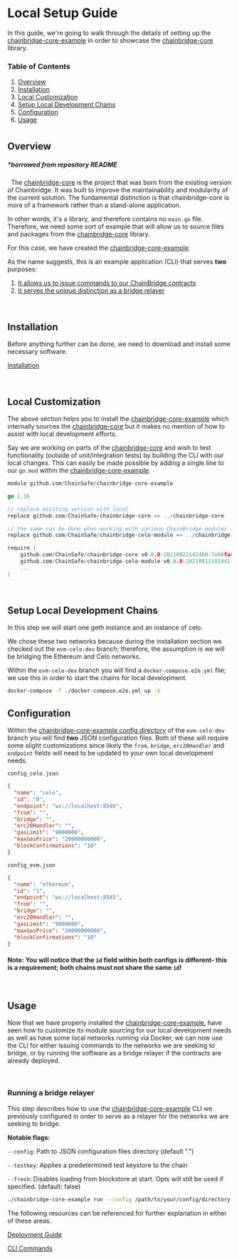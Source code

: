 # Local Setup Guide

In this guide, we're going to walk through the details of setting up the [chainbridge-core-example](https://github.com/chainsafe/chainbridge-core-example) in order to showcase the [chainbridge-core](https://github.com/chainsafe/chainbridge-core) library.

### Table of Contents

1. [Overview](#overview)
2. [Installation](#installation)
3. [Local Customization](#local-customization)
4. [Setup Local Development Chains](#setup-local-development-chains)
5. [Configuration](#configuration)
6. [Usage](#usage)
#
## Overview
##### *borrowed from repository README
&nbsp;
The [chainbridge-core](https://github.com/chainsafe/chainbridge-core) is the project that was born from the existing version of Chainbridge. It was built to improve the maintainability and modularity of the current solution. The fundamental distinction is that chainbridge-core is more of a framework rather than a stand-alone application.

In other words, it's a library, and therefore contains no `main.go` file. Therefore, we need some sort of example that will allow us to source files and packages from the [chainbridge-core](https://github.com/chainsafe/chainbridge-core) library.

For this case, we have created the [chainbridge-core-example](https://github.com/chainsafe/chainbridge-core-example).

As the name suggests, this is an example application (CLI) that serves **two** purposes:
1. [It allows us to issue commands to our ChainBridge contracts](../transfer-and-balances.md)
2. [It serves the unique distinction as a bridge relayer](../relayers.md)

&nbsp;
## Installation

Before anything further can be done, we need to download and install some necessary software.

[Installation](../installation.md)

&nbsp;
## Local Customization
The above section helps you to install the [chainbridge-core-example](https://github.com/chainsafe/chainbridge-core-example) which internally sources the [chainbridge-core](https://github.com/chainsafe/chainbridge-core) but it makes no mention of how to assist with local development efforts.

Say we are working on parts of the [chainbridge-core](https://github.com/chainsafe/chainbridge-core) and wish to test functionality (outside of unit/integration tests) by building the CLI with our local changes. This can easily be made possible by adding a single line to our `go.mod` within the [chainbridge-core-example](https://github.com/chainsafe/chainbridge-core-example).
&nbsp;
```go
module github.com/ChainSafe/chainbridge-core-example

go 1.16

// replace existing version with local
replace github.com/ChainSafe/chainbridge-core => ../chainbridge-core

// the same can be done when working with various ChainBridge modules
replace github.com/ChainSafe/chainbridge-celo-module => ../chainbridge-celo-module

require (
    github.com/ChainSafe/chainbridge-core v0.0.0-20210922142450-7e66fa42a68e
    github.com/ChainSafe/chainbridge-celo-module v0.0.0-20210812101441-b6d7ad422a53
    ...
)
```

&nbsp;

## Setup Local Development Chains
In this step we will start one geth instance and an instance of celo.

We chose these two networks because during the installation section we checked out the `evm-celo-dev` branch; therefore, the assumption is we will be bridging the Ethereum and Celo networks.

Within the `evm-celo-dev` branch you will find a `docker-compose.e2e.yml` file; we use this in order to start the chains for local development.

```bash
docker-compose -f ./docker-compose.e2e.yml up -V
```

## Configuration
Within the [chainbridge-core-example config directory](https://github.com/ChainSafe/chainbridge-core-example/blob/evm-celo-dev/config) of the `evm-celo-dev` branch you will find **two** JSON configuration files. Both of these will require some slight customizations since likely the `from`, `bridge`, `erc20Handler` and `endpoint` fields will need to be updated to your own local development needs.

`config_celo.json`
```json
{
  "name": "celo",
  "id": "0",
  "endpoint": "ws://localhost:8546",
  "from": "",
  "bridge": "",
  "erc20Handler": "",
  "gasLimit": "9000000",
  "maxGasPrice": "20000000000",
  "blockConfirmations": "10"
}
```

`config_evm.json`
```json
{
  "name": "ethereum",
  "id": "1",
  "endpoint": "ws://localhost:8545",
  "from": "",
  "bridge": "",
  "erc20Handler": "",
  "gasLimit": "9000000",
  "maxGasPrice": "20000000000",
  "blockConfirmations": "10"
}
```

#### Note: You will notice that the `id` field within both configs is different- this is a requirement; both chains must not share the same `id`!

&nbsp;
## Usage
Now that we have properly installed the [chainbridge-core-example](https://github.com/chainsafe/chainbridge-core-example), have seen how to customize its module sourcing for our local development needs as well as have some local networks running via Docker, we can now use the CLI for either issuing commands to the networks we are seeking to bridge, or by running the software as a bridge relayer if the contracts are already deployed.

&nbsp;
### Running a bridge relayer
This step describes how to use the [chainbridge-core-example](https://github.com/chainsafe/chainbridge-core-example) CLI we previously configured in order to serve as a relayer for the networks we are seeking to bridge.


**Notable flags:**

`--config`: Path to JSON configuration files directory (default ".")

`--testkey`: Applies a predetermined test keystore to the chain

`--fresh`: Disables loading from blockstore at start. Opts will still be used if specified. (default: false)

```bash
./chainbridge-core-example run --config /path/to/your/config/directory --testkey alice --fresh
```

The following resources can be referenced for further explanation in either of these areas.

[Deployment Guide](deployment-guide.md)

[CLI Commands](https://github.com/ChainSafe/chainbridge-core/blob/main/README.md)
